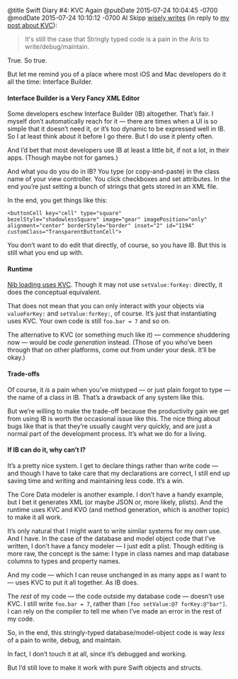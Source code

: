 @title Swift Diary #4: KVC Again
@pubDate 2015-07-24 10:04:45 -0700
@modDate 2015-07-24 10:10:12 -0700
Al Skipp <a href="https://twitter.com/al_skipp/status/624549746640834560">wisely writes</a> (in reply to <a href="http://inessential.com/2015/07/22/swift_diary_2_kvc">my post about KVC</a>):

>It's still the case that Stringly typed code is a pain in the Aris to write/debug/maintain.

True. So true.

But let me remind you of a place where most iOS and Mac developers do it all the time: Interface Builder.

#### Interface Builder is a Very Fancy XML Editor

Some developers eschew Interface Builder (IB) altogether. That’s fair. I myself don’t automatically reach for it — there are times when a UI is so simple that it doesn’t need it, or it’s too dynamic to be expressed well in IB. So I at least think about it before I go there. But I do use it plenty often.

And I’d bet that most developers use IB at least a little bit, if not a lot, in their apps. (Though maybe not for games.)

And what you do you do in IB? You type (or copy-and-paste) in the class name of your view controller. You click checkboxes and set attributes. In the end you’re just setting a bunch of strings that gets stored in an XML file.

In the end, you get things like this:

<code>&lt;buttonCell key="cell" type="square" bezelStyle="shadowlessSquare" image="gear" imagePosition="only" alignment="center" borderStyle="border" inset="2" id="1194" customClass="TransparentButtonCell"&gt;</code>

You don’t want to do edit that directly, of course, so you have IB. But this is still what you end up with.

#### Runtime

<a href="https://twitter.com/gparker/status/1787428084">Nib loading uses KVC</a>. Though it may not use <code>setValue:forKey:</code> directly, it does the conceptual equivalent.

That does not mean that you can only interact with your objects via <code>valueForKey:</code> and <code>setValue:forKey:</code>, of course. It’s just that instantiating uses KVC. Your own code is still <code>foo.bar = 7</code> and so on.

The alternative to KVC (or something much like it) — commence shuddering now — would be *code generation* instead. (Those of you who’ve been through that on other platforms, come out from under your desk. It’ll be okay.)

#### Trade-offs

Of course, it *is* a pain when you’ve mistyped — or just plain forgot to type — the name of a class in IB. That’s a drawback of any system like this.

But we’re willing to make the trade-off because the productivity gain we get from using IB is worth the occasional issue like this. The nice thing about bugs like that is that they’re usually caught very quickly, and are just a normal part of the development process. It’s what we do for a living.

#### If IB can do it, why can’t I?

It’s a pretty nice system. I get to declare things rather than write code — and though I have to take care that my declarations are correct, I still end up saving time and writing and maintaining less code. It’s a win.

The Core Data modeler is another example. I don’t have a handy example, but I bet it generates XML (or maybe JSON or, more likely, plists). And the runtime uses KVC and KVO (and method generation, which is another topic) to make it all work.

It’s only natural that I might want to write similar systems for my own use. And I have. In the case of the database and model object code that I’ve written, I don’t have a fancy modeler — I just edit a plist. Though editing is more raw, the concept is the same: I type in class names and map database columns to types and property names.

And my code — which I can reuse unchanged in as many apps as I want to — uses KVC to put it all together. As IB does.

The *rest* of my code — the code outside my database code — doesn’t use KVC. I still write <code>foo.bar = 7</code>, rather than <code>[foo setValue:@7 forKey:@"bar"]</code>. I can rely on the compiler to tell me when I’ve made an error in the rest of my code.

So, in the end, this stringly-typed database/model-object code is way *less* of a pain to write, debug, and maintain.

In fact, I don’t touch it at all, since it’s debugged and working.

But I’d still love to make it work with pure Swift objects and structs.
